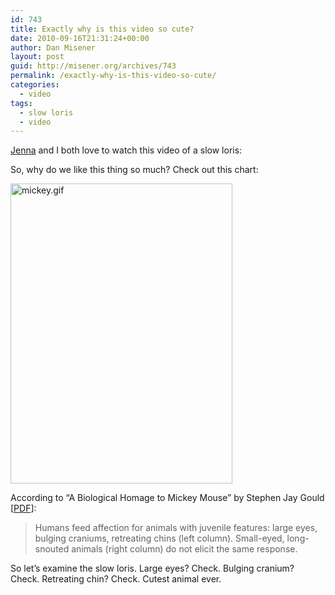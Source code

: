 ```yaml
---
id: 743
title: Exactly why is this video so cute?
date: 2010-09-16T21:31:24+00:00
author: Dan Misener
layout: post
guid: http://misener.org/archives/743
permalink: /exactly-why-is-this-video-so-cute/
categories:
  - video
tags:
  - slow loris
  - video
---
```

[Jenna](http://twitter.com/zuschlag) and I both love to watch this video of a slow loris:



So, why do we like this thing so much? Check out this chart:

<img src="http://misener.org/wp-content/uploads/2010/09/mickey.gif" width="355" height="480" alt="mickey.gif" />

According to &#8220;A Biological Homage to Mickey Mouse&#8221; by Stephen Jay Gould [[PDF](http://www.monmsci.net/~kbaldwin/mickey.pdf)]:

> Humans feed affection for animals with juvenile features: large eyes, bulging craniums, retreating chins (left column). Small-eyed, long-snouted animals (right column) do not elicit the same response. 

So let&#8217;s examine the slow loris. Large eyes? Check. Bulging cranium? Check. Retreating chin? Check. Cutest animal ever.